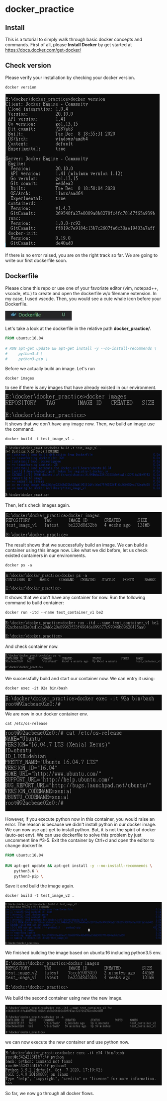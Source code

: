 # **docker_practice**

## **Install**
This is a tutorial to simply walk through basic docker concepts and commands. First of all, please **Install Docker** by get started at https://docs.docker.com/get-docker/

## **Check version**
Please verify your installation by checking your docker version.
```docker
docker version
```
![image](/src/dockerversion.jpg)  

If there is no error raised, you are on the right track so far. We are going to write our first dockerfile soon.

## **Dockerfile**
Please clone this repo or use one of your favoriate editor (vim, notepad++, vscode, etc.) to create and open the dockerfile w/o filename extension. In my case, I used vscode. Then, you would see a cute whale icon before your Dockerfile.  

![image](/src/dockerfileicon.jpg)
  

Let's take a look at the dockerfile in the relative path **docker_practice/**.
```dockerfile
FROM ubuntu:16.04

# RUN apt-get update && apt-get install -y --no-install-recommends \
#     python3.5 \
#     python3-pip \
```

Before we actually build an image. Let's run 
```docker
docker images
```
to see if there is any images that have already existed in our environment.
![image](/src/dockerimages.jpg)
It shows that we don't have any image now. Then, we build an image use the command.  

```docker
docker build -t test_image_v1 .
```
![image](/src/dockerbuild.jpg)

Then, let's check images again.  

![image](/src/dockerimages_v2.jpg)

The result shows that we successfully build an image. We can build a container using this image now. Like what we did before, let us check existed containers in our environments.  

```
docker ps -a
```
![image](/src/dockerps_a_v1.jpg)
It shows that we don't have any container for now. Run the following command to build container:  

```docker
docker run -itd --name test_container_v1 be2
```
![image](/src/dockerrun_v1.jpg)
  
And check container now.

![image](/src/dockerps_a_v2.jpg)

We successfully build and start our container now. We can entry it using:
```docker
docker exec -it 92a bin/bash
```
![image](/src/dockerexec_v1.jpg)
We are now in our docker container env. 

```linux
cat /etc/os-release
```
![image](/src/checkubuntuversion.jpg)

However, if you execute python now in this container, you would raise an error. The reason is because we didn't install python in our docker image. We can now use apt-get to install python. But, it is not the spirit of docker (auto-set env). We can use dockerfile to solve this problem by just uncomment line #3-5.
Exit the container by Ctrl+d and open the editor to change dockerfile.
```dockerfile
FROM ubuntu:16.04

RUN apt-get update && apt-get install -y --no-install-recommends \
    python3.6 \
    python3-pip \
```
Save it and build the image again.

```docker
docker build -t test_image_v2 .
```
![image](/src/dockerbuild_v2.jpg)

We finished building the image based on ubuntu:16 including python3.5 env.

![image](/src/dockerimages_v3.jpg)

We build the second container using new the new image.

![image](/src/dockerrun_v2.jpg)

we can now execute the new container and use python now.

![image](/src/dockerexec_v2.jpg)

So far, we now go through all docker flows.